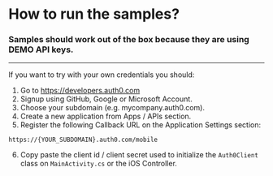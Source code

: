 # How to run the samples?

### Samples should work out of the box because they are using DEMO API keys. 

---

If you want to try with your own credentials you should:

1. Go to <https://developers.auth0.com>
2. Signup using GitHub, Google or Microsoft Account.
3. Choose your subdomain (e.g. mycompany.auth0.com).
4. Create a new application from Apps / APIs section.
5. Register the following Callback URL on the Application Settings section:

```
https://{YOUR_SUBDOMAIN}.auth0.com/mobile
```

6. Copy paste the client id / client secret used to initialize the `Auth0Client` class on `MainActivity.cs` or the iOS Controller.
